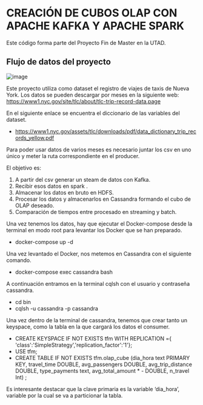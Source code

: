 # CREACIÓN DE CUBOS OLAP CON APACHE KAFKA Y APACHE SPARK
Este código forma parte del Proyecto Fin de Master en la UTAD.

## Flujo de datos del proyecto

![image](https://user-images.githubusercontent.com/89654447/135769905-3bf4e172-3aea-42dd-9ec6-9ccd6e6c3e49.png)

Este proyecto utiliza como dataset el registro de viajes de taxis de Nueva York. 
Los datos se pueden descargar por meses en la siguiente web:
https://www1.nyc.gov/site/tlc/about/tlc-trip-record-data.page

En el siguiente enlace se encuentra el diccionario de las variables del dataset.
* https://www1.nyc.gov/assets/tlc/downloads/pdf/data_dictionary_trip_records_yellow.pdf

Para poder usar datos de varios meses es necesario juntar los csv en uno único y meter la ruta correspondiente en el producer.

El objetivo es:
1.	A partir del csv generar un steam de datos con Kafka.
2.	Recibir esos datos en spark .
3.	Almacenar los datos en bruto en HDFS.
4.	Procesar los datos y almacenarlos en Cassandra formando el cubo de OLAP deseado.
5.	Comparación de tiempos entre procesado en streaming y batch.

Una vez tenemos los datos, hay que ejecutar el Docker-compose desde la terminal en modo root para levantar los Docker que se han preparado. 
* docker-compose up -d

Una vez levantado el Docker, nos metemos en Cassandra con el siguiente comando.
* docker-compose exec cassandra bash

A continuación entramos en la terminal cqlsh con el usuario y contraseña cassandra.
- cd bin
- cqlsh -u cassandra -p cassandra

Una vez dentro de la terminal de cassandra, tenemos que crear tanto un keyspace, como la tabla en la que cargará los datos el consumer.
- CREATE KEYSPACE IF NOT EXISTS tfm WITH REPLICATION ={ 'class':'SimpleStrategy','replication_factor':'1'};
- USE tfm;
- CREATE TABLE IF NOT EXISTS tfm.olap_cube (dia_hora text PRIMARY KEY, travel_time DOUBLE, avg_passengers DOUBLE, avg_trip_distance DOUBLE, type_payments text, avg_total_amount * - DOUBLE, n_travel Int) ;

Es interesante destacar que la clave primaria es la variable ‘dia_hora’, variable por la cual se va a particionar la tabla. 
